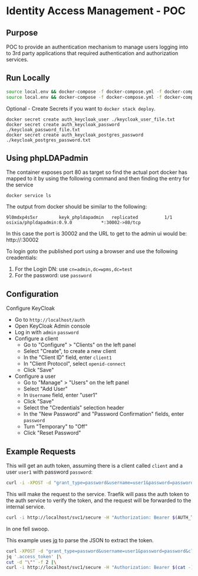 # Identity Access Management - POC

## Purpose

POC to provide an authentication mechanism to manage users logging into to 3rd party applications that required authentication and authorization services.

## Run Locally

```bash
source local.env && docker-compose -f docker-compose.yml -f docker-compose.test.yml build
source local.env && docker-compose -f docker-compose.yml -f docker-compose.test.yml up
```

Optional - Create Secrets if you want to `docker stack deploy`.

```
docker secret create auth_keycloak_user ./keycloak_user_file.txt
docker secret create auth_keycloak_password ./keycloak_password_file.txt
docker secret create auth_keycloak_postgres_password ./keycloak_postgres_password.txt
```

## Using phpLDAPadmin
The container exposes port 80 as target so find the actual port docker has mapped to it by using the following command and then finding the entry for the service
```
docker service ls
```
The output from docker should be similar to the following:
```
9l0mdxp4s5xr        keyk_phpldapadmin   replicated          1/1                 osixia/phpldapadmin:0.9.0           *:30002->80/tcp
```
In this case the port is 30002 and the URL to get to the admin ui would be: http://<hostname>:30002

To login goto the published port using a browser and use the following creadentials:
1. For the Login DN: use ```cn=admin,dc=wpms,dc=test```
1. For the password: use ```password```

## Configuration

Configure KeyCloak

* Go to `http://localhost/auth`
* Open KeyCloak Admin console
* Log in with `admin` `password`
* Configure a client
  * Go to "Configure" > "Clients" on the left panel
  * Select "Create", to create a new client
  * In the "Client ID" field, enter `client1`
  * In "Client Protocol", select `openid-connect`
  * Click "Save"
* Configure a user
  * Go to "Manage" > "Users" on the left panel
  * Select "Add User"
  * In `Username` field, enter "user1"
  * Click "Save"
  * Select the "Credentials" selection header
  * In the "New Password" and "Password Confirmation" fields, enter `password`
  * Turn "Temporary" to "Off"
  * Click "Reset Password"

## Example Requests

This will get an auth token, assuming there is a client called `client` and a user `user1` with password `password`:

```bash
curl -i -XPOST -d "grant_type=password&username=user1&password=password&client_id=client1" http://localhost/auth/realms/master/protocol/openid-connect/token
```

This will make the request to the service. Traefik will pass the auth token to the auth service to verify the token, and the request will be forwarded to the internal service.

```bash
curl -i http://localhost/svc1/secure -H "Authorization: Bearer $(AUTH_TOKEN)"
```

In one fell swoop.

This example uses [jq](https://stedolan.github.io/jq/download/) to parse the JSON to extract the token.

```bash
curl -XPOST -d "grant_type=password&username=user1&password=password&client_id=client1" http://localhost/auth/realms/master/protocol/openid-connect/token |\
jq '.access_token' |\
cut -d "\"" -f 2 |\
curl -i http://localhost/svc1/secure -H "Authorization: Bearer $(cat -)"
```

